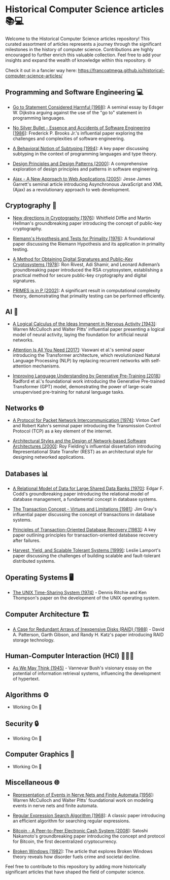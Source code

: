 # Historical Computer Science articles 📚💻

Welcome to the Historical Computer Science articles repository! This curated assortment of articles represents a journey through the significant milestones in the history of computer science. Contributions are highly encouraged to further enrich this valuable collection. Feel free to add your insights and expand the wealth of knowledge within this repository. 🌐

Check it out in a fancier way here: https://francoatmega.github.io/historical-computer-science-articles/

## Programming and Software Engineering 💻

- [Go to Statement Considered Harmful [1968]](./Programming%20and%20Software%20Engineering/Go%20To%20Statement%20Considered%20Harmful.pdf): A seminal essay by Edsger W. Dijkstra arguing against the use of the "go to" statement in programming languages.

- [No Silver Bullet - Essence and Accidents of Software Engineering [1986]](./Programming%20and%20Software%20Engineering/No%20Silver%20Bullet%20-%20Essence%20and%20Accidents%20of%20Software%20Engineering.pdf): Frederick P. Brooks Jr.'s influential paper exploring the challenges and complexities of software engineering.

- [A Behavioral Notion of Subtyping [1994]](./Programming%20and%20Software%20Engineering/A%20Behavioral%20Notion%20of%20Subtyping.pdf): A key paper discussing subtyping in the context of programming languages and type theory.

- [Design Principles and Design Patterns [2000]](./Programming%20and%20Software%20Engineering//Design%20Principles%20and%20Design%20Patterns.pdf): A comprehensive exploration of design principles and patterns in software engineering.

- [Ajax - A New Approach to Web Applications [2005]](./Programming%20and%20Software%20Engineering//Ajax-%20A%20New%20Approach%20to%20Web%20Applications.pdf): Jesse James Garrett's seminal article introducing Asynchronous JavaScript and XML (Ajax) as a revolutionary approach to web development.

## Cryptography 🔐

- [New directions in Cryptography [1976]](./Cryptography/New%20Directions%20in%20Cryptography.pdf): Whitfield Diffie and Martin Hellman's groundbreaking paper introducing the concept of public-key cryptography.

- [Riemann's Hypothesis and Tests for Primality [1976]](./Cryptography/Riemann's%20hypothesis%20and%20tests%20for%20primality.pdf): A foundational paper discussing the Riemann Hypothesis and its application in primality testing.

- [A Method for Obtaining Digital Signatures and Public-Key Cryptosystems [1978]](./Cryptography/A%20Method%20for%20Obtaining%20Digital%20Signatures%20and%20Public-Key%20Cryptosystems.pdf): Ron Rivest, Adi Shamir, and Leonard Adleman’s groundbreaking paper introduced the RSA cryptosystem, establishing a practical method for secure public-key cryptography and digital signatures.

- [PRIMES is in P [2002]](./Cryptography/PRIMES%20is%20in%20P.pdf): A significant result in computational complexity theory, demonstrating that primality testing can be performed efficiently.

## AI 🤖

- [A Logical Calculus of the Ideas Immanent in Nervous Activity [1943]](./AI/A%20logical%20calculus%20of%20the%20ideas%20immanent%20in%20nervous%20activity.pdf): Warren McCulloch and Walter Pitts' influential paper presenting a logical model of neural activity, laying the foundation for artificial neural networks.

- [Attention Is All You Need [2017]](./AI/Attention%20Is%20All%20You%20Need.pdf): Vaswani et al.'s seminal paper introducing the Transformer architecture, which revolutionized Natural Language Processing (NLP) by replacing recurrent networks with self-attention mechanisms.

- [Improving Language Understanding by Generative Pre-Training [2018]](./AI/Improving%20Language%20Understanding%20by%20Generative%20Pre-Training.pdf): Radford et al.'s foundational work introducing the Generative Pre-trained Transformer (GPT) model, demonstrating the power of large-scale unsupervised pre-training for natural language tasks.

## Networks 🌐

- [A Protocol for Packet Network Intercommunication [1974]](./Networks/A%20Protocol%20for%20Packet%20Network%20Intercommunication.pdf): Vinton Cerf and Robert Kahn's seminal paper introducing the Transmission Control Protocol (TCP) as a key element of the internet.

- [Architectural Styles and the Design of Network-based Software Architectures [2000]](./Networks/Architectural%20Styles%20and%20the%20Design%20of%20Network-based%20Software%20Architectures.pdf): Roy Fielding's influential dissertation introducing Representational State Transfer (REST) as an architectural style for designing networked applications.

## Databases 📊

- [A Relational Model of Data for Large Shared Data Banks [1970]](./Databases/A%20Relational%20Model%20of%20Data%20for%20Large%20Shared%20Data%20Banks.pdf): Edgar F. Codd's groundbreaking paper introducing the relational model of database management, a fundamental concept in database systems.

- [The Transaction Concept - Virtues and Limitations [1981]](./Databases/The%20Transaction%20Concept%20-%20Virtues%20and%20Limitations.pdf): Jim Gray's influential paper discussing the concept of transactions in database systems.

- [Principles of Transaction-Oriented Database Recovery [1983]](./Databases/Principles%20of%20transaction-oriented%20database%20recovery.pdf): A key paper outlining principles for transaction-oriented database recovery after failures.

- [Harvest, Yield, and Scalable Tolerant Systems [1999]](./Databases/Harvest,%20yield,%20and%20scalable%20tolerant%20systems.pdf): Leslie Lamport's paper discussing the challenges of building scalable and fault-tolerant distributed systems.

## Operating Systems 🖥️

- [The UNIX Time-Sharing System (1974)](./Operating%20Systems/The%20UNIX%20Time-Sharing%20System.pdf) - Dennis Ritchie and Ken Thompson's paper on the development of the UNIX operating system.

## Computer Architecture 🏗️

- [A Case for Redundant Arrays of Inexpensive Disks (RAID) (1988)](./Computer%20Architecture/A%20Case%20for%20Redundant%20Arrays%20of%20Inexpensive%20Disks%20(RAID).pdf) - David A. Patterson, Garth Gibson, and Randy H. Katz's paper introducing RAID storage technology.

## Human-Computer Interaction (HCI) 👩🏽‍💻

- [As We May Think (1945)](./HCI/As%20We%20May%20Think.pdf) - Vannevar Bush's visionary essay on the potential of information retrieval systems, influencing the development of hypertext.

## Algorithms ⚙️

- Working On 🚧

## Security 🔒

- Working On 🚧

## Computer Graphics 🎨

- Working On 🚧

## Miscellaneous 🌐

- [Representation of Events in Nerve Nets and Finite Automata [1956]](./Miscellaneous/Representation%20of%20Events%20in%20Nerve%20Nets%20and%20Finite%20Automata.pdf): Warren McCulloch and Walter Pitts' foundational work on modeling events in nerve nets and finite automata.

- [Regular Expression Search Algorithm [1968]](./Miscellaneous/%20Regular%20Expression%20Search%20Algorithm.pdf): A classic paper introducing an efficient algorithm for searching regular expressions.

- [Bitcoin - A Peer-to-Peer Electronic Cash System [2008]](./Miscellaneous/Bitcoin%20-%20A%20Peer-to-Peer%20Electronic%20Cash%20System.pdf): Satoshi Nakamoto's groundbreaking paper introducing the concept and protocol for Bitcoin, the first decentralized cryptocurrency.

- [Broken Windows [1982]](./Miscellaneous/Broken%20Windows.pdf): The article that explores Broken Windows theory reveals how disorder fuels crime and societal decline.

Feel free to contribute to this repository by adding more historically significant articles that have shaped the field of computer science.
